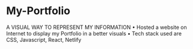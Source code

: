 # My-Portfolio
A VISUAL WAY TO REPRESENT MY INFORMATION • Hosted a website on Internet to display my Portfolio in a better visuals • Tech stack used are CSS, Javascript, React, Netlify
